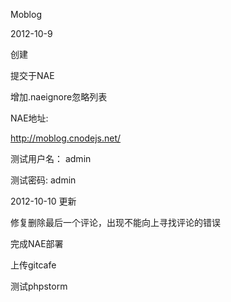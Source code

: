 Moblog

2012-10-9

创建

提交于NAE

增加.naeignore忽略列表

NAE地址:

http://moblog.cnodejs.net/

测试用户名： admin

测试密码: admin

2012-10-10 更新

修复删除最后一个评论，出现不能向上寻找评论的错误

完成NAE部署

上传gitcafe

测试phpstorm
